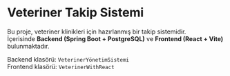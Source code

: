 # Veteriner Takip Sistemi

Bu proje, veteriner klinikleri için hazırlanmış bir takip sistemidir.  
İçerisinde **Backend (Spring Boot + PostgreSQL)** ve **Frontend (React + Vite)** bulunmaktadır.  

Backend klasörü: `VeterinerYönetimSistemi`  
Frontend klasörü: `VeterinerWithReact`  

